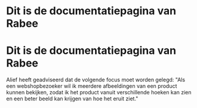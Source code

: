 # Dit is de documentatiepagina van Rabee

# Dit is de documentatiepagina van Rabee

Alief heeft geadviseerd dat de volgende focus moet worden gelegd: "Als een webshopbezoeker wil ik meerdere afbeeldingen van een product kunnen bekijken, zodat ik het product vanuit verschillende hoeken kan zien en een beter beeld kan krijgen van hoe het eruit ziet."